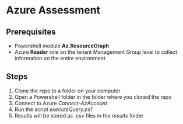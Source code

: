 # Azure Assessment

## Prerequisites

- Powershell module **Az.ResourceGraph**
- Azure **Reader** role on the tenant Management Group level to collect information on the entire environment

## Steps

1. Clone the repo to a folder on your computer
2. Open a Powershell folder in the folder where you cloned the repo
3. Connect to Azure *Connect-AzAccount*
4. Run the script *executeQuery.ps1*
5. Results will be stored as .csv files in the *results* folder
 

